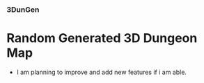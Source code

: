 ### 3DunGen
# Random Generated 3D Dungeon Map
- I am planning to improve and add new features if i am able.

